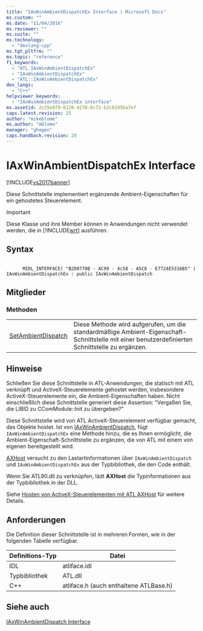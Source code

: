 ```yaml
---
title: "IAxWinAmbientDispatchEx Interface | Microsoft Docs"
ms.custom: ""
ms.date: "11/04/2016"
ms.reviewer: ""
ms.suite: ""
ms.technology: 
  - "devlang-cpp"
ms.tgt_pltfrm: ""
ms.topic: "reference"
f1_keywords: 
  - "ATL.IAxWinAmbientDispatchEx"
  - "IAxWinAmbientDispatchEx"
  - "ATL::IAxWinAmbientDispatchEx"
dev_langs: 
  - "C++"
helpviewer_keywords: 
  - "IAxWinAmbientDispatchEx interface"
ms.assetid: 2c25e079-6128-4278-bc72-b2c6195ba7ef
caps.latest.revision: 25
author: "mikeblome"
ms.author: "mblome"
manager: "ghogen"
caps.handback.revision: 28
---
```

# IAxWinAmbientDispatchEx Interface
[!INCLUDE[vs2017banner](../../assembler/inline/includes/vs2017banner.md)]

Diese Schnittstelle implementiert ergänzende Ambient\-Eigenschaften für ein gehostetes Steuerelement.  
  
> [!IMPORTANT]
>  Diese Klasse und ihre Member können in Anwendungen nicht verwendet werden, die in [!INCLUDE[wrt](../../atl/reference/includes/wrt_md.md)] ausführen.  
  
## Syntax  
  
```  
  
      MIDL_INTERFACE( "B2D0778B - AC99 - 4c58 - A5C8 - E7724E5316B5" )  
IAxWinAmbientDispatchEx : public IAxWinAmbientDispatch  
```  
  
## Mitglieder  
  
### Methoden  
  
|||  
|-|-|  
|[SetAmbientDispatch](../Topic/IAxWinAmbientDispatchEx::SetAmbientDispatch.md)|Diese Methode wird aufgerufen, um die standardmäßige Ambient\-Eigenschaft\-Schnittstelle mit einer benutzerdefinierten Schnittstelle zu ergänzen.|  
  
## Hinweise  
 Schließen Sie diese Schnittstelle in ATL\-Anwendungen, die statisch mit ATL verknüpft und ActiveX\-Steuerelemente gehostet werden, insbesondere ActiveX\-Steuerelemente ein, die Ambient\-Eigenschaften haben.  Nicht einschließlich diese Schnittstelle generiert diese Assertion: "Vergaßen Sie, die LIBID zu CComModule::Init zu übergeben?"  
  
 Diese Schnittstelle wird von ATL ActiveX\-Steuerelement verfügbar gemacht, das Objekte hostet.  Ist von [IAxWinAmbientDispatch](../../atl/reference/iaxwinambientdispatch-interface.md), fügt `IAxWinAmbientDispatchEx` eine Methode hinzu, die es Ihnen ermöglicht, die Ambient\-Eigenschaft\-Schnittstelle zu ergänzen, die von ATL mit einem von eigenen bereitgestellt wird.  
  
 [AXHost](https://msdn.microsoft.com/en-us/library/system.windows.forms.axhost.aspx) versucht zu den Lastartinformationen über `IAxWinAmbientDispatch` und `IAxWinAmbientDispatchEx` aus der Typbibliothek, die den Code enthält.  
  
 Wenn Sie ATL90.dll zu verknüpfen, lädt **AXHost** die Typinformationen aus der Typbibliothek in der DLL.  
  
 Siehe [Hosten von ActiveX\-Steuerelementen mit ATL AXHost](../../atl/hosting-activex-controls-using-atl-axhost.md) für weitere Details.  
  
## Anforderungen  
 Die Definition dieser Schnittstelle ist in mehreren Formen, wie in der folgenden Tabelle verfügbar.  
  
|Definitions\-Typ|Datei|  
|----------------------|-----------|  
|IDL|atliface.idl|  
|Typbibliothek|ATL.dll|  
|C\+\+|atliface.h \(auch enthaltene ATLBase.h\)|  
  
## Siehe auch  
 [IAxWinAmbientDispatch Interface](../../atl/reference/iaxwinambientdispatch-interface.md)